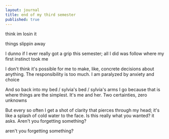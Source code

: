 ```yaml
---
layout: journal
title: end of my third semester
published: true
---  
```


think im losin it

things slippin away

I dunno if I ever really got a grip this semester; all I did was follow where my first instinct took me

I don't think it's possible for me to make, like, concrete decisions about anything. The responsibility is too much. I am paralyzed by anxiety and choice

And so back into my bed / sylvia's bed / sylvia's arms I go because that is where things are the simplest. It's me and her. Two certainties, zero unknowns

But every so often I get a shot of clarity that pierces through my head; it's like a splash of cold water to the face. Is this really what you wanted? it asks. Aren't you forgetting something?

aren't you forgetting something? 